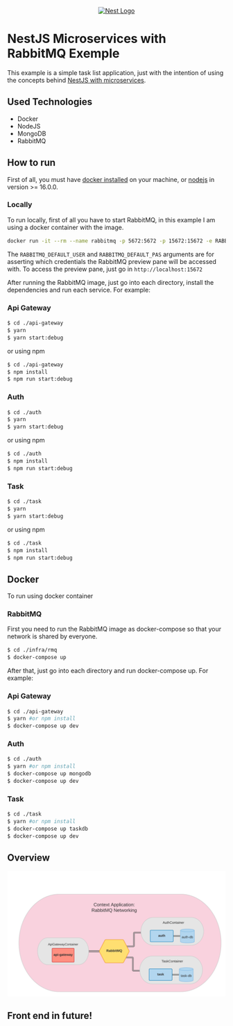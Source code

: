 <p align="center">
  <a href="http://nestjs.com/" target="blank"><img src="https://nestjs.com/img/logo_text.svg" width="220" alt="Nest Logo" /></a>
</p>

# NestJS Microservices with RabbitMQ Exemple

This example is a simple task list application, just with the intention of using the concepts behind <a href="https://docs.nestjs.com/microservices/basics">NestJS with microservices</a>.

## Used Technologies
* Docker
* NodeJS
* MongoDB
* RabbitMQ

## How to run
First of all, you must have <a href="https://docs.docker.com/engine/install/">docker installed</a> on your machine, or <a href="https://nodejs.org/en/download/">nodejs</a> in version >= 16.0.0.

### Locally
To run locally, first of all you have to start RabbitMQ, in this example I am using a docker container with the image.

```bash
docker run -it --rm --name rabbitmq -p 5672:5672 -p 15672:15672 -e RABBITMQ_DEFAULT_USER=admin -e RABBITMQ_DEFAULT_PASS=admin  rabbitmq:3.9-management
```

The `RABBITMQ_DEFAULT_USER` and `RABBITMQ_DEFAULT_PAS` arguments are for asserting which credentials the RabbitMQ preview pane will be accessed with. To access the preview pane, just go in `http://localhost:15672` 

After running the RabbitMQ image, just go into each directory, install the dependencies and run each service. For example:


### Api Gateway
```bash
$ cd ./api-gateway
$ yarn
$ yarn start:debug
```
or using npm

```bash
$ cd ./api-gateway
$ npm install
$ npm run start:debug
```

### Auth
```bash
$ cd ./auth
$ yarn
$ yarn start:debug
```
or using npm

```bash
$ cd ./auth
$ npm install
$ npm run start:debug
```

### Task
```bash
$ cd ./task
$ yarn
$ yarn start:debug
```
or using npm

```bash
$ cd ./task
$ npm install
$ npm run start:debug
```

## Docker
To run using docker container

### RabbitMQ
First you need to run the RabbitMQ image as docker-compose so that your network is shared by everyone.

```bash
$ cd ./infra/rmq
$ docker-compose up
```

After that, just go into each directory and run docker-compose up. For example:

### Api Gateway

```bash
$ cd ./api-gateway
$ yarn #or npm install
$ docker-compose up dev
```

### Auth

```bash
$ cd ./auth
$ yarn #or npm install
$ docker-compose up mongodb
$ docker-compose up dev
```

### Task

```bash
$ cd ./task
$ yarn #or npm install
$ docker-compose up taskdb
$ docker-compose up dev
```

## Overview

<p align="center">
  <img src="./.github/microservices-test.png" width="520" alt="overview"/>
</p>

## Front end in future!